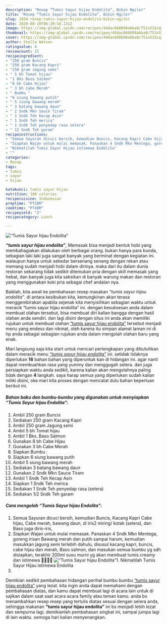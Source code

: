 ```yaml
---
description: "Resep “Tumis Sayur hijau Endolita”, Bikin Ngiler"
title: "Resep “Tumis Sayur hijau Endolita”, Bikin Ngiler"
slug: 1854-resep-tumis-sayur-hijau-endolita-bikin-ngiler
date: 2020-08-10T06:39:54.131Z
image: https://img-global.cpcdn.com/recipes/44dac668698abba0/751x532cq70/tumis-sayur-hijau-endolita-foto-resep-utama.jpg
thumbnail: https://img-global.cpcdn.com/recipes/44dac668698abba0/751x532cq70/tumis-sayur-hijau-endolita-foto-resep-utama.jpg
cover: https://img-global.cpcdn.com/recipes/44dac668698abba0/751x532cq70/tumis-sayur-hijau-endolita-foto-resep-utama.jpg
author: Stella Watson
ratingvalue: 4
reviewcount: 15
recipeingredient:
- "250 gram Buncis"
- "250 gram Kacang Kapri"
- "250 gram Jagung semi"
- " 5 bh Tomat hijau"
- "1 Bks Baso Salmon"
- "8 bh Cabe Hijau"
- " 3 bh Cabe Merah"
- " Bumbu "
- "6 siung bawang putih"
- " 5 siung bawang merah"
- " 3 batang bawang daun"
- " 2 Sndk Mkn Sauce Tiram"
- " 1 Sndk Teh Kecap Asin"
- " 1 Sndk Teh merica"
- " 1 Sndk Teh penyedap rasa selera"
- " 12 Sndk Teh garam"
recipeinstructions:
- "Semua Sayuran dicuci bersih, kemudian Buncis, Kacang Kapri Cabe hijau, Cabe merah, bawang daun, di iris2 miring/ kotak (selera), dan Baso juga diris-iris,"
- "Siapkan Wajan untuk mulai memasak. Panaskan 4 Sndk Mkn Mentega, goreng irisan Bawang merah dan putih sampai harum, kemudian masukkan jagung semi terlebih dahulu, disusul kacang kapri, buncis, cabe hijau dan merah, Baso salmon, dan masukan semua bumbu yg sdh disiapkan, terakhir 200ml susu murni yg akan membuat tumis creamy dan istimewa 👍🏻👍🏻"
- "Nikmatilah Tumis Sayur Hijau istimewa Endolita"
- ""
categories:
- Resep
tags:
- tumis
- sayur
- hijau

katakunci: tumis sayur hijau 
nutrition: 188 calories
recipecuisine: Indonesian
preptime: "PT28M"
cooktime: "PT40M"
recipeyield: "2"
recipecategory: Lunch

---
```



![“Tumis Sayur hijau Endolita”](https://img-global.cpcdn.com/recipes/44dac668698abba0/751x532cq70/tumis-sayur-hijau-endolita-foto-resep-utama.jpg)

<b><i>“tumis sayur hijau endolita”</i></b>, Memasak bisa menjadi bentuk hobi yang membahagiakan dilakukan oleh berbagai orang. bukan hanya para bunda, sebagian laki laki juga sangat banyak yang berminat dengan kegiatan ini. walaupun hanya untuk sekedar bersenang senang dengan rekan atau memang sudah menjadi hobi dalam dirinya. maka dari itu dalam dunia restoran sekarang tidak sedikit ditemukan pria dengan skill memasak yang hebat, dan banyak juga kita saksikan di banyak warung makan dan restoran yang menggunakan koki pria sebagai chef andalan nya.

Baiklah, kita awali ke pembahasan resep masakan <i>“tumis sayur hijau endolita”</i>. di antara kesibukan kita, kemungkinan akan terasa menggembirakan apabila sejenak kita menyisihkan sebagian waktu untuk meracik “tumis sayur hijau endolita” ini. dengan kesuksesan anda dalam membuat olahan tersebut, bisa membuat diri kalian bangga dengan hasil olahan anda sendiri. dan lagi disini dengan situs ini anda akan memiliki rujukan untuk membuat olahan <u>“tumis sayur hijau endolita”</u> tersebut menjadi menu yang endess dan nikmat, oleh karena itu simpan alamat laman ini di hp anda sebagai sebagian rujukan anda dalam mengolah olahan baru yang enak.




Mari langsung saja kita start untuk mencari perlengkapan yang dibutuhkan dalam meracik menu <u><i>“tumis sayur hijau endolita”</i></u> ini. setidak tidaknya diperlukan <b>16</b> bahan bahan yang diperuntuk kan di hidangan ini. agar nanti dapat membuahkan rasa yang yummy dan menggugah selera. dan juga persiapkan waktu anda sedikit, karena kalian akan mengolahnya paling tidak dengan <b>4</b> langkah. saya harap semua yang diperlukan sudah kalian miliki disini, oke mari kita proses dengan mencatat dulu bahan keperluan berikut ini.

<!--inarticleads1-->

##### Bahan baku dan bumbu-bumbu yang digunakan untuk menyiapkan “Tumis Sayur hijau Endolita”:

1. Ambil 250 gram Buncis
1. Sediakan 250 gram Kacang Kapri
1. Ambil 250 gram Jagung semi
1. Ambil  5 bh Tomat hijau
1. Ambil 1 Bks. Baso Salmon
1. Gunakan 8 bh Cabe Hijau
1. Gunakan  3 bh Cabe Merah
1. Siapkan  Bumbu :
1. Siapkan 6 siung bawang putih
1. Ambil  5 siung bawang merah
1. Sediakan  3 batang bawang daun
1. Gunakan  2 Sndk Mkn Sauce Tiram
1. Ambil  1 Sndk Teh Kecap Asin
1. Siapkan  1 Sndk Teh merica
1. Sediakan  1 Sndk Teh penyedap rasa (selera)
1. Sediakan  1/2 Sndk Teh garam




<!--inarticleads2-->

##### Cara mengolah “Tumis Sayur hijau Endolita”:

1. Semua Sayuran dicuci bersih, kemudian Buncis, Kacang Kapri Cabe hijau, Cabe merah, bawang daun, di iris2 miring/ kotak (selera), dan Baso juga diris-iris,
1. Siapkan Wajan untuk mulai memasak. Panaskan 4 Sndk Mkn Mentega, goreng irisan Bawang merah dan putih sampai harum, kemudian masukkan jagung semi terlebih dahulu, disusul kacang kapri, buncis, cabe hijau dan merah, Baso salmon, dan masukan semua bumbu yg sdh disiapkan, terakhir 200ml susu murni yg akan membuat tumis creamy dan istimewa 👍🏻👍🏻
<img src="//assets-global.cpcdn.com/assets/icons/button_play-2c75c40dde080a61004c1f40b05d8f140eaff45d7e9e6481dc71c63d2e7c4909.png" alt="“Tumis Sayur hijau Endolita”">1. Nikmatilah Tumis Sayur Hijau istimewa Endolita
1. 




Demikian sedikit pembahasan hidangan perihal bumbu bumbu <u>“tumis sayur hijau endolita”</u> yang lezat. kita ingin anda dapat memahami dengan pembahasan diatas, dan kamu dapat membuat lagi di acara lain untuk di sajikan dalam saat saat acara acara family atau teman kamu. anda bs menambahkan resep resep yang tertulis diatas sesuai dengan selera anda, sehingga makanan <b>“tumis sayur hijau endolita”</b> ini bs menjadi lebih lezat dan sempurna lagi. demikianlah pembahasan singkat ini, sampai jumpa lagi di lain waktu. semoga hari kalian menyenangkan.
